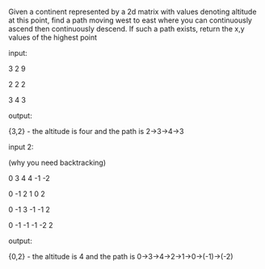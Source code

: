 Given a continent represented by a 2d matrix with values denoting altitude at this point, find a path moving west to east where you can continuously ascend then continuously descend. If such a path exists, return the x,y values of the highest point

input:

3 2 9

2 2 2

3 4 3

output: 

{3,2} - the altitude is four and the path is 2->3->4->3

input 2: 

(why you need backtracking)

0  3  4  4 -1 -2

0 -1  2  1  0  2

0 -1  3 -1 -1  2

0 -1 -1 -1 -2  2

output: 

{0,2} - the altitude is 4 and the path is 0->3->4->2->1->0->(-1)->(-2) 

